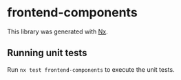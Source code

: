# frontend-components

This library was generated with [Nx](https://nx.dev).

## Running unit tests

Run `nx test frontend-components` to execute the unit tests.
